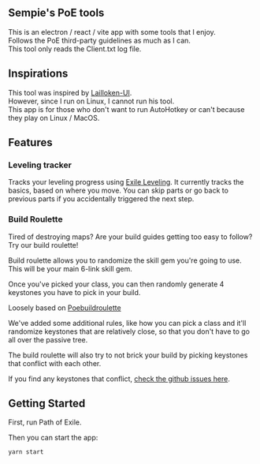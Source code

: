 ## Sempie's PoE tools

This is an electron / react / vite app with some tools that I enjoy.<br />
Follows the PoE third-party guidelines as much as I can.<br />
This tool only reads the Client.txt log file.

## Inspirations

This tool was inspired by [Lailloken-UI](https://github.com/Lailloken/Lailloken-UI).<br />
However, since I run on Linux, I cannot run his tool.<br />
This app is for those who don't want to run AutoHotkey or can't because they play on Linux / MacOS.

## Features

### Leveling tracker

Tracks your leveling progress using [Exile Leveling](https://heartofphos.github.io/exile-leveling/).
It currently tracks the basics, based on where you move. You can skip parts or go back to previous parts if you accidentally triggered the next step.

### Build Roulette

Tired of destroying maps? Are your build guides getting too easy to follow? Try our build roulette!

Build roulette allows you to randomize the skill gem you're going to use. This will be your main 6-link skill gem.

Once you've picked your class, you can then randomly generate 4 keystones you have to pick in your build. 

Loosely based on [Poebuildroulette](https://github.com/poebuildroulette/poebuildroulette.github.io)

We've added some additional rules, like how you can pick a class and it'll randomize keystones that are relatively close, so that you don't have to go all over the passive tree.

The build roulette will also try to not brick your build by picking keystones that conflict with each other.

If you find any keystones that conflict, [check the github issues here](https://github.com/ViolentSempie/poe-tools/labels/build%20roulette%20brick).

## Getting Started

First, run Path of Exile.

Then you can start the app:

```bash
yarn start
```